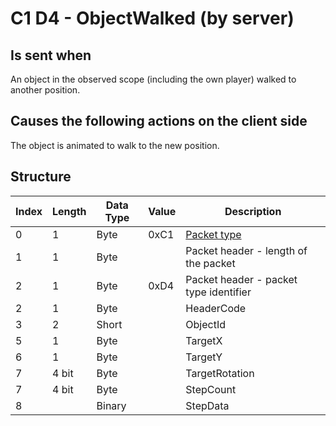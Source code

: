 # C1 D4 - ObjectWalked (by server)

## Is sent when

An object in the observed scope (including the own player) walked to another position.

## Causes the following actions on the client side

The object is animated to walk to the new position.

## Structure

| Index | Length | Data Type | Value | Description |
|-------|--------|-----------|-------|-------------|
| 0 | 1 |   Byte   | 0xC1  | [Packet type](PacketTypes.md) |
| 1 | 1 |    Byte   |      | Packet header - length of the packet |
| 2 | 1 |    Byte   | 0xD4  | Packet header - packet type identifier |
| 2 | 1 | Byte |  | HeaderCode |
| 3 | 2 | Short |  | ObjectId |
| 5 | 1 | Byte |  | TargetX |
| 6 | 1 | Byte |  | TargetY |
| 7 | 4 bit | Byte |  | TargetRotation |
| 7 | 4 bit | Byte |  | StepCount |
| 8 |  | Binary |  | StepData |